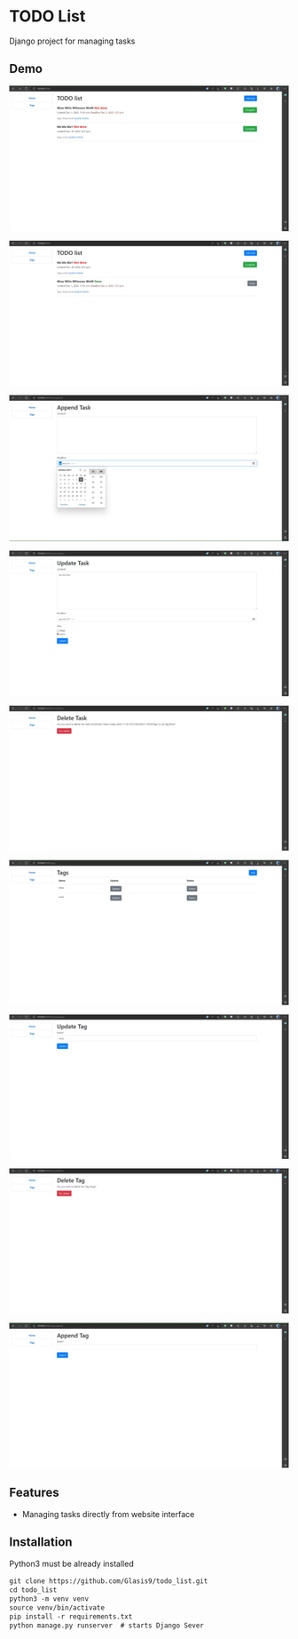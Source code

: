 # TODO List

Django project for managing tasks

## Demo

![Website interface](demo1.jpg)

![Website interface](demo2.jpg)

![Website interface](demo3.jpg)

![Website interface](demo4.jpg)

![Website interface](demo5.jpg)

![Website interface](demo6.jpg)

![Website interface](demo7.jpg)

![Website interface](demo8.jpg)

![Website interface](demo9.jpg)

## Features

* Managing tasks directly from website interface

## Installation

Python3 must be already installed

```shell
git clone https://github.com/Glasis9/todo_list.git
cd todo_list
python3 -m venv venv
source venv/bin/activate
pip install -r requirements.txt
python manage.py runserver  # starts Django Sever
```
